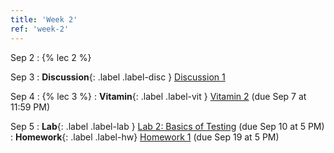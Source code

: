 ```yaml
---
title: 'Week 2'
ref: 'week-2'
---
```


Sep 2
: {% lec 2 %}

Sep 3
: **Discussion**{: .label .label-disc } [Discussion 1]()

Sep 4
: {% lec 3 %}
: **Vitamin**{: .label .label-vit } [Vitamin 2](https://www.gradescope.com/courses/1104495) (due Sep 7 at 11:59 PM) 


Sep 5
: **Lab**{: .label .label-lab } [Lab 2: Basics of Testing](https://data102.datahub.berkeley.edu/) (due Sep 10 at 5 PM)
: **Homework**{: .label .label-hw} [Homework 1](https://data102.datahub.berkeley.edu/) (due Sep 19 at 5 PM)
